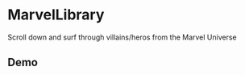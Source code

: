 # MarvelLibrary

Scroll down and surf through villains/heros from the Marvel Universe

## Demo 




